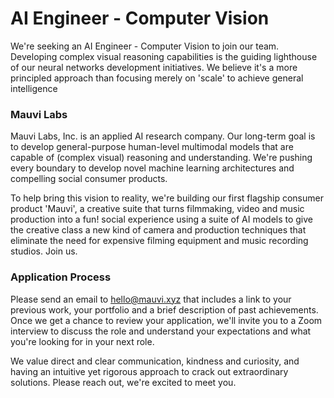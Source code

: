 # AI Engineer - Computer Vision

We're seeking an AI Engineer - Computer Vision to join our team. Developing complex visual reasoning capabilities is the guiding lighthouse of our neural networks development initiatives. We believe it's a more principled approach than focusing merely on 'scale' to achieve general intelligence

### Mauvi Labs

Mauvi Labs, Inc. is an applied AI research company. Our long-term goal is to develop general-purpose human-level multimodal models that are capable of (complex visual) reasoning and understanding. We're pushing every boundary to develop novel machine learning architectures and compelling social consumer products.

To help bring this vision to reality, we're building our first flagship consumer product 'Mauvi', a creative suite that turns filmmaking, video and music production into a fun! social experience using a suite of AI models to give the creative class a new kind of camera and production techniques that eliminate the need for expensive filming equipment and music recording studios. Join us.

### Application Process

Please send an email to hello@mauvi.xyz that includes a link to your previous work, your portfolio and a brief description of past achievements. Once we get a chance to review your application, we'll invite you to a Zoom interview to discuss the role and understand your expectations and what you're looking for in your next role.

We value direct and clear communication, kindness and curiosity, and having an intuitive yet rigorous approach to crack out extraordinary solutions. Please reach out, we're excited to meet you.
